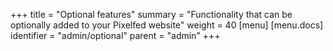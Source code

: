 +++
title = "Optional features"
summary = "Functionality that can be optionally added to your Pixelfed website"
weight = 40
[menu]
[menu.docs]
identifier = "admin/optional"
parent = "admin"
+++